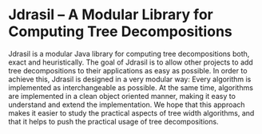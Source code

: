 # Jdrasil – A Modular Library for Computing Tree Decompositions

Jdrasil is a modular Java library for computing tree
decompositions both, exact and heuristically. The goal of Jdrasil is
to allow other projects to add tree decompositions to their
applications as easy as possible. In order to achieve this, Jdrasil
is designed in a very modular way: Every algorithm is implemented as
interchangeable as possible. At the same time, algorithms are
implemented in a clean object oriented manner, making it easy to
understand and extend the implementation. We hope that this approach
makes it easier to study the practical aspects of tree width
algorithms, and that it helps to push the practical usage of tree
decompositions.

